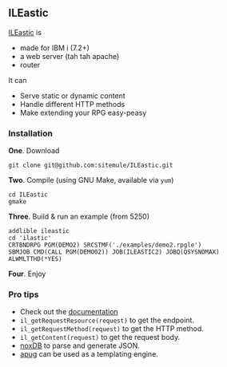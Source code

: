 ## ILEastic

[ILEastic](https://github.com/sitemule/ILEastic) is

* made for IBM i (7.2+)
* a web server (tah tah apache)
* router

It can

* Serve static or dynamic content
* Handle different HTTP methods
* Make extending your RPG easy-peasy

### Installation

**One**. Download

```
git clone git@github.com:sitemule/ILEastic.git
```

**Two**. Compile (using GNU Make, available via `yum`)

```
cd ILEastic
gmake
```

**Three**. Build & run an example (from 5250)

```
addlible ileastic
cd 'ilastic'
CRTBNDRPG PGM(DEMO2) SRCSTMF('./examples/demo2.rpgle')
SBMJOB CMD(CALL PGM(DEMO02)) JOB(ILEASTIC2) JOBQ(QSYSNOMAX) ALWMLTTHD(*YES) 
```

**Four**. Enjoy

### Pro tips

* Check out the [documentation](https://github.com/sitemule/ILEastic/blob/master/docs/ileastic.md)
* `il_getRequestResource(request)` to get the endpoint.
* `il_getRequestMethod(request)` to get the HTTP method.
* `il_getContent(request)` to get the request body.
* [noxDB](https://github.com/sitemule/noxDB) to parse and generate JSON.
* [apug](https://github.com/WorksOfLiam/apug) can be used as a templating engine.

